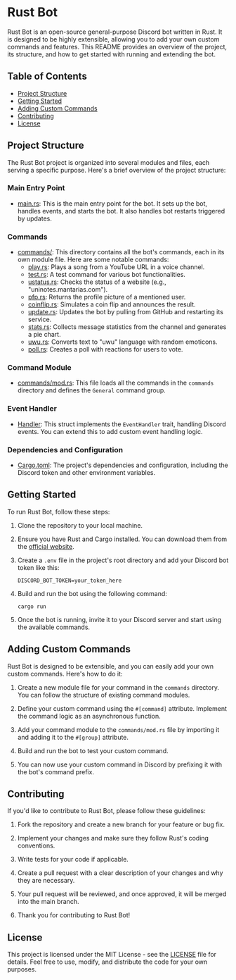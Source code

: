 # Rust Bot

Rust Bot is an open-source general-purpose Discord bot written in Rust. It is designed to be highly extensible, allowing you to add your own custom commands and features. This README provides an overview of the project, its structure, and how to get started with running and extending the bot.

## Table of Contents

- [Project Structure](#project-structure)
- [Getting Started](#getting-started)
- [Adding Custom Commands](#adding-custom-commands)
- [Contributing](#contributing)
- [License](#license)

## Project Structure

The Rust Bot project is organized into several modules and files, each serving a specific purpose. Here's a brief overview of the project structure:

### Main Entry Point
- [main.rs](/Users/lennartdiegokahn/Documents/rust_bot/src/main.rs): This is the main entry point for the bot. It sets up the bot, handles events, and starts the bot. It also handles bot restarts triggered by updates.

### Commands
- [commands/](/Users/lennartdiegokahn/Documents/rust_bot/src/commands/): This directory contains all the bot's commands, each in its own module file. Here are some notable commands:
    - [play.rs](/Users/lennartdiegokahn/Documents/rust_bot/src/commands/play.rs): Plays a song from a YouTube URL in a voice channel.
    - [test.rs](/Users/lennartdiegokahn/Documents/rust_bot/src/commands/test.rs): A test command for various bot functionalities.
    - [ustatus.rs](/Users/lennartdiegokahn/Documents/rust_bot/src/commands/ustatus.rs): Checks the status of a website (e.g., "uninotes.mantarias.com").
    - [pfp.rs](/Users/lennartdiegokahn/Documents/rust_bot/src/commands/pfp.rs): Returns the profile picture of a mentioned user.
    - [coinflip.rs](/Users/lennartdiegokahn/Documents/rust_bot/src/commands/coinflip.rs): Simulates a coin flip and announces the result.
    - [update.rs](/Users/lennartdiegokahn/Documents/rust_bot/src/commands/update.rs): Updates the bot by pulling from GitHub and restarting its service.
    - [stats.rs](/Users/lennartdiegokahn/Documents/rust_bot/src/commands/stats.rs): Collects message statistics from the channel and generates a pie chart.
    - [uwu.rs](/Users/lennartdiegokahn/Documents/rust_bot/src/commands/uwu.rs): Converts text to "uwu" language with random emoticons.
    - [poll.rs](/Users/lennartdiegokahn/Documents/rust_bot/src/commands/poll.rs): Creates a poll with reactions for users to vote.

### Command Module
- [commands/mod.rs](/Users/lennartdiegokahn/Documents/rust_bot/src/commands/mod.rs): This file loads all the commands in the `commands` directory and defines the `General` command group.

### Event Handler
- [Handler](/Users/lennartdiegokahn/Documents/rust_bot/src/main.rs#L34-L40): This struct implements the `EventHandler` trait, handling Discord events. You can extend this to add custom event handling logic.

### Dependencies and Configuration
- [Cargo.toml](/Users/lennartdiegokahn/Documents/rust_bot/Cargo.toml): The project's dependencies and configuration, including the Discord token and other environment variables.

## Getting Started

To run Rust Bot, follow these steps:

1. Clone the repository to your local machine.

2. Ensure you have Rust and Cargo installed. You can download them from the [official website](https://www.rust-lang.org/learn/get-started).

3. Create a `.env` file in the project's root directory and add your Discord bot token like this:
   ```
   DISCORD_BOT_TOKEN=your_token_here
   ```

4. Build and run the bot using the following command:
   ```
   cargo run
   ```

5. Once the bot is running, invite it to your Discord server and start using the available commands.

## Adding Custom Commands

Rust Bot is designed to be extensible, and you can easily add your own custom commands. Here's how to do it:

1. Create a new module file for your command in the `commands` directory. You can follow the structure of existing command modules.

2. Define your custom command using the `#[command]` attribute. Implement the command logic as an asynchronous function.

3. Add your command module to the `commands/mod.rs` file by importing it and adding it to the `#[group]` attribute.

4. Build and run the bot to test your custom command.

5. You can now use your custom command in Discord by prefixing it with the bot's command prefix.

## Contributing

If you'd like to contribute to Rust Bot, please follow these guidelines:

1. Fork the repository and create a new branch for your feature or bug fix.

2. Implement your changes and make sure they follow Rust's coding conventions.

3. Write tests for your code if applicable.

4. Create a pull request with a clear description of your changes and why they are necessary.

5. Your pull request will be reviewed, and once approved, it will be merged into the main branch.

6. Thank you for contributing to Rust Bot!

## License

This project is licensed under the MIT License - see the [LICENSE](LICENSE) file for details. Feel free to use, modify, and distribute the code for your own purposes.